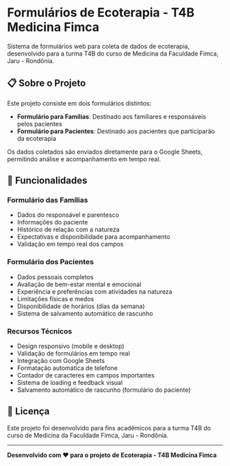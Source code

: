 # Formulários de Ecoterapia - T4B Medicina Fimca

Sistema de formulários web para coleta de dados de ecoterapia, desenvolvido para a turma T4B do curso de Medicina da Faculdade Fimca, Jaru - Rondônia.

## 📋 Sobre o Projeto

Este projeto consiste em dois formulários distintos:
- **Formulário para Famílias**: Destinado aos familiares e responsáveis pelos pacientes
- **Formulário para Pacientes**: Destinado aos pacientes que participarão da ecoterapia

Os dados coletados são enviados diretamente para o Google Sheets, permitindo análise e acompanhamento em tempo real.

## 🚀 Funcionalidades

### Formulário das Famílias
- Dados do responsável e parentesco
- Informações do paciente
- Histórico de relação com a natureza
- Expectativas e disponibilidade para acompanhamento
- Validação em tempo real dos campos

### Formulário dos Pacientes
- Dados pessoais completos
- Avaliação de bem-estar mental e emocional
- Experiência e preferências com atividades na natureza
- Limitações físicas e medos
- Disponibilidade de horários (dias da semana)
- Sistema de salvamento automático de rascunho

### Recursos Técnicos
- Design responsivo (mobile e desktop)
- Validação de formulários em tempo real
- Integração com Google Sheets
- Formatação automática de telefone
- Contador de caracteres em campos importantes
- Sistema de loading e feedback visual
- Salvamento automático de rascunho (formulário do paciente)

## 📄 Licença

Este projeto foi desenvolvido para fins acadêmicos para a turma T4B do curso de Medicina da Faculdade Fimca, Jaru - Rondônia.

---

**Desenvolvido com ❤️ para o projeto de Ecoterapia - T4B Medicina Fimca**
